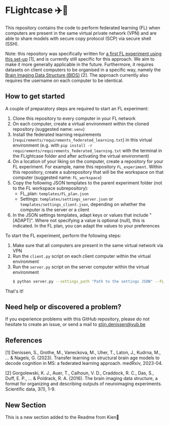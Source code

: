# FLightcase :airplane::briefcase:

This repository contains the code to perform federated learning (FL) when computers are present in the same virtual private network (VPN) and are able to share models with secure copy protocol (SCP) via secure shell (SSH).

Note: this repository was specifically written for [a first FL experiment using this set-up](https://www.medrxiv.org/content/10.1101/2023.04.22.23288741v1) [1], and is currently still specific for this approach. We aim to make it more generally applicable in the future. Furthermore, it requires datasets on client computers to be organised in a specific way, namely the [Brain Imaging Data Structure (BIDS)](https://bids.neuroimaging.io/) [2]. The approach currently also requires the username on each computer to be identical.

## How to get started
A couple of preparatory steps are required to start an FL experiment:
1. Clone this repository to every computer in your FL network
2. On each computer, create a virtual environment within the cloned repository (suggested name: `venv`)
3. Install the federated learning requirements (`requirements/requirements_federated_learning.txt`) in this virtual environment (e.g. with `pip install -r requirements/requirements_federated_learning.txt` with the terminal in the FLightcase folder and after activating the virtual environment)
4. On a location of your liking on the computer, create a repository for your FL experiment. For example, name this repository `FL_experiment`. Within this repository, create a subrepository that will be the workspace on that computer (suggested name: `FL_workspace`)
5. Copy the following JSON templates to the parent experiment folder (not to the FL workspace subrepository):
   - FL_plan: `templates/FL_plan.json`
   - Settings: `templates/settings_server.json` or `templates/settings_client.json`, depending on whether the computer is the server or a client
6. In the JSON settings templates, adapt keys or values that include "[ADAPT]". Where not specifying a value is optional (null), this is indicated. In the FL plan, you can adapt the values to your preferences

To start the FL experiment, perform the following steps:
1. Make sure that all computers are present in the same virtual network via VPN
3. Run the `client.py` script on each client computer within the virtual environment
4. Run the `server.py` script on the server computer within the virtual environment 
   ```sh
   $ python server.py --settings_path "Path to the settings JSON" --FL_plan_path "Path to the FL plan JSON"


That's it!

## Need help or discovered a problem?
If you experience problems with this GitHub repository, please do not hesitate to create an issue, or send a mail to [stijn.denissen@vub.be](mailto:stijn.denissen@vub.be)

## References
[1] Denissen, S., Grothe, M., Vaneckova, M., Uher, T., Laton, J., Kudrna, M., ... & Nagels, G. (2023). Transfer learning on structural brain age models to decode cognition in MS: a federated learning approach. medRxiv, 2023-04.

[2] Gorgolewski, K. J., Auer, T., Calhoun, V. D., Craddock, R. C., Das, S., Duff, E. P., ... & Poldrack, R. A. (2016). The brain imaging data structure, a format for organizing and describing outputs of neuroimaging experiments. Scientific data, 3(1), 1-9.


## New Section
This is a new section added to the Readme from Kien👋
